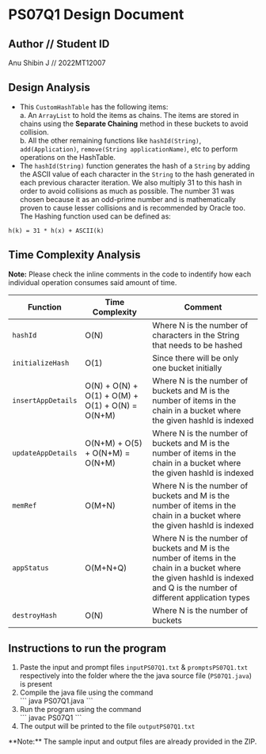 # PS07Q1 Design Document

## Author // Student ID

Anu Shibin J // 2022MT12007

## Design Analysis

-   This `CustomHashTable` has the following items:  
     a. An `ArrayList` to hold the items as chains. The items are stored in chains using the **Separate Chaining** method in these buckets to avoid collision.  
     b. All the other remaining functions like `hashId(String)`, `add(Application)`, `remove(String applicationName)`, etc to perform operations on the HashTable.
-   The `hashId(String)` function generates the hash of a `String` by adding the ASCII value of each character in the `String` to the hash generated in each previous character iteration. We also multiply 31 to this hash in order to avoid collisions as much as possible. The number 31 was chosen because it as an odd-prime number and is mathematically proven to cause lesser collisions and is recommended by Oracle too. The Hashing function used can be defined as:

```
h(k) = 31 * h(x) + ASCII(k)
```

## Time Complexity Analysis

**Note:** Please check the inline comments in the code to indentify how each individual operation consumes said amount of time.

| Function           | Time Complexity                                  | Comment                                                                                                                                                                     |
| ------------------ | ------------------------------------------------ | --------------------------------------------------------------------------------------------------------------------------------------------------------------------------- |
| `hashId`           | O(N)                                             | Where N is the number of characters in the String that needs to be hashed                                                                                                   |
| `initializeHash`   | O(1)                                             | Since there will be only one bucket initially                                                                                                                               |
| `insertAppDetails` | O(N) + O(N) + O(1) + O(M) + O(1) + O(N) = O(N+M) | Where N is the number of buckets and M is the number of items in the chain in a bucket where the given hashId is indexed                                                    |
| `updateAppDetails` | O(N+M) + O(5) + O(N+M) = O(N+M)                  | Where N is the number of buckets and M is the number of items in the chain in a bucket where the given hashId is indexed                                                    |
| `memRef`           | O(M+N)                                           | Where N is the number of buckets and M is the number of items in the chain in a bucket where the given hashId is indexed                                                    |
| `appStatus`        | O(M+N+Q)                                         | Where N is the number of buckets and M is the number of items in the chain in a bucket where the given hashId is indexed and Q is the number of different application types |
| `destroyHash`      | O(N)                                             | Where N is the number of buckets                                                                                                                                            |

## Instructions to run the program
<ol>
<li>Paste the input and prompt files <code>inputPS07Q1.txt</code> & <code>promptsPS07Q1.txt</code> respectively into the folder where the the java source file (<code>PS07Q1.java</code>) is present</li>
<li>Compile the java file using the command</li>
```
java PS07Q1.java
```
<li>Run the program using the command</li>
```
javac PS07Q1
```
<li>The output will be printed to the file <code>outputPS07Q1.txt</code></li>
</ol>
**Note:** The sample input and output files are already provided in the ZIP.
